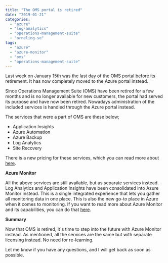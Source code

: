 ```yaml
---
title: "The OMS portal is retired"
date: "2019-01-21"
categories: 
  - "azure"
  - "log-analytics"
  - "operations-management-suite"
  - "orneling-se"
tags: 
  - "azure"
  - "azure-monitor"
  - "oms"
  - "operations-management-suite"
---
```


Last week on January 15th was the last day of the OMS portal before its retirement. It has now completely moved to the Azure portal instead.

Since Operations Management Suite (OMS) have been retired for a few months and is no longer available for new customers, the portal had served its purpose and have now been retired. Nowadays administration of the included services is handled through the Azure portal instead.

The services that were a part of OMS are these below;

- Application Insights
- Azure Automation
- Azure Backup
- Log Analytics
- Site Recovery

There is a new pricing for these services, which you can read more about [here](https://azure.microsoft.com/blog/introducing-a-new-way-to-purchase-azure-monitoring-services/).

**Azure Monitor**

All the above services are still available, but as separate services instead. Log Analytics and Application Insights have been consolidated into Azure Monitor instead. This is a single integrated experience that lets you gather all monitoring data in one place. This is also the new go-to place in Azure when it comes to monitoring. If you want to read more about Azure Monitor and its capabilities, you can do that [here](https://docs.microsoft.com/en-us/azure/azure-monitor/overview).[](https://docs.microsoft.com/en-us/azure/azure-monitor/overview)

**Summary**

Now that OMS is retired, it´s time to step into the future with Azure Monitor instead. As mentioned, all the services are the same but with separate licensing instead. No need for re-learning.

Let me know if you have any questions, and I will get back as soon as possible.
